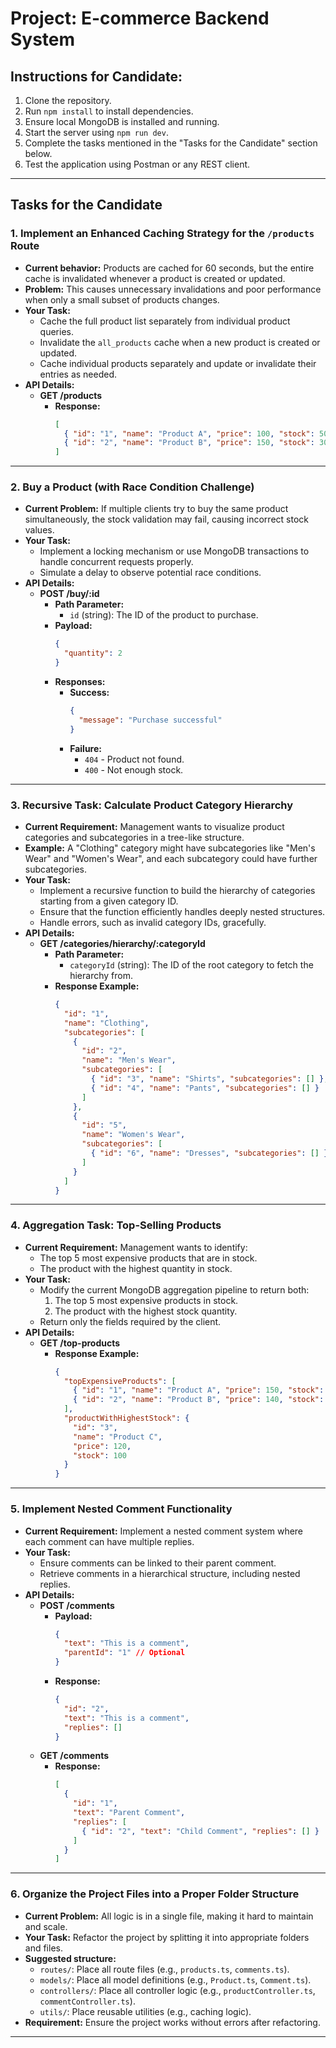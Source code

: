 # Project: E-commerce Backend System

## Instructions for Candidate:
1. Clone the repository.
2. Run `npm install` to install dependencies.
3. Ensure local MongoDB is installed and running.
4. Start the server using `npm run dev`.
5. Complete the tasks mentioned in the "Tasks for the Candidate" section below.
6. Test the application using Postman or any REST client.

---

## Tasks for the Candidate

### 1. Implement an Enhanced Caching Strategy for the `/products` Route
- **Current behavior:** Products are cached for 60 seconds, but the entire cache is invalidated whenever a product is created or updated.
- **Problem:** This causes unnecessary invalidations and poor performance when only a small subset of products changes.
- **Your Task:**
  - Cache the full product list separately from individual product queries.
  - Invalidate the `all_products` cache when a new product is created or updated.
  - Cache individual products separately and update or invalidate their entries as needed.
- **API Details:**
  - **GET /products**
    - **Response:**
      ```json
      [
        { "id": "1", "name": "Product A", "price": 100, "stock": 50 },
        { "id": "2", "name": "Product B", "price": 150, "stock": 30 }
      ]
      ```

---

### 2. Buy a Product (with Race Condition Challenge)
- **Current Problem:** If multiple clients try to buy the same product simultaneously, the stock validation may fail, causing incorrect stock values.
- **Your Task:**
  - Implement a locking mechanism or use MongoDB transactions to handle concurrent requests properly.
  - Simulate a delay to observe potential race conditions.
- **API Details:**
  - **POST /buy/:id**
    - **Path Parameter:**
      - `id` (string): The ID of the product to purchase.
    - **Payload:**
      ```json
      {
        "quantity": 2
      }
      ```
    - **Responses:**
      - **Success:**
        ```json
        {
          "message": "Purchase successful"
        }
        ```
      - **Failure:**
        - `404` - Product not found.
        - `400` - Not enough stock.

---

### 3. Recursive Task: Calculate Product Category Hierarchy
- **Current Requirement:** Management wants to visualize product categories and subcategories in a tree-like structure.
- **Example:** A "Clothing" category might have subcategories like "Men's Wear" and "Women's Wear", and each subcategory could have further subcategories.
- **Your Task:**
  - Implement a recursive function to build the hierarchy of categories starting from a given category ID.
  - Ensure that the function efficiently handles deeply nested structures.
  - Handle errors, such as invalid category IDs, gracefully.
- **API Details:**
  - **GET /categories/hierarchy/:categoryId**
    - **Path Parameter:**
      - `categoryId` (string): The ID of the root category to fetch the hierarchy from.
    - **Response Example:**
      ```json
      {
        "id": "1",
        "name": "Clothing",
        "subcategories": [
          {
            "id": "2",
            "name": "Men's Wear",
            "subcategories": [
              { "id": "3", "name": "Shirts", "subcategories": [] },
              { "id": "4", "name": "Pants", "subcategories": [] }
            ]
          },
          {
            "id": "5",
            "name": "Women's Wear",
            "subcategories": [
              { "id": "6", "name": "Dresses", "subcategories": [] }
            ]
          }
        ]
      }
      ```

---

### 4. Aggregation Task: Top-Selling Products
- **Current Requirement:** Management wants to identify:
  - The top 5 most expensive products that are in stock.
  - The product with the highest quantity in stock.
- **Your Task:**
  - Modify the current MongoDB aggregation pipeline to return both:
    1. The top 5 most expensive products in stock.
    2. The product with the highest stock quantity.
  - Return only the fields required by the client.
- **API Details:**
  - **GET /top-products**
    - **Response Example:**
      ```json
      {
        "topExpensiveProducts": [
          { "id": "1", "name": "Product A", "price": 150, "stock": 10 },
          { "id": "2", "name": "Product B", "price": 140, "stock": 5 }
        ],
        "productWithHighestStock": {
          "id": "3",
          "name": "Product C",
          "price": 120,
          "stock": 100
        }
      }
      ```

---

### 5. Implement Nested Comment Functionality
- **Current Requirement:** Implement a nested comment system where each comment can have multiple replies.
- **Your Task:**
  - Ensure comments can be linked to their parent comment.
  - Retrieve comments in a hierarchical structure, including nested replies.
- **API Details:**
  - **POST /comments**
    - **Payload:**
      ```json
      {
        "text": "This is a comment",
        "parentId": "1" // Optional
      }
      ```
    - **Response:**
      ```json
      {
        "id": "2",
        "text": "This is a comment",
        "replies": []
      }
      ```
  - **GET /comments**
    - **Response:**
      ```json
      [
        {
          "id": "1",
          "text": "Parent Comment",
          "replies": [
            { "id": "2", "text": "Child Comment", "replies": [] }
          ]
        }
      ]
      ```

---

### 6. Organize the Project Files into a Proper Folder Structure
- **Current Problem:** All logic is in a single file, making it hard to maintain and scale.
- **Your Task:** Refactor the project by splitting it into appropriate folders and files.
- **Suggested structure:**
  - `routes/`: Place all route files (e.g., `products.ts`, `comments.ts`).
  - `models/`: Place all model definitions (e.g., `Product.ts`, `Comment.ts`).
  - `controllers/`: Place all controller logic (e.g., `productController.ts`, `commentController.ts`).
  - `utils/`: Place reusable utilities (e.g., caching logic).
- **Requirement:** Ensure the project works without errors after refactoring.

---


